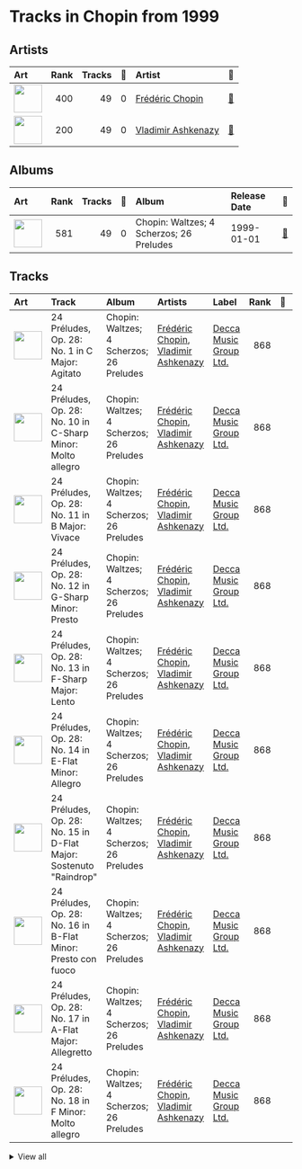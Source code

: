 # Tracks in Chopin from 1999

## Artists

| Art | Rank | Tracks | 💚 | Artist | 🔗 |
|:---|---:|---:|---:|:---|:---|
| <img src="https://i.scdn.co/image/ab6761610000e5ebe55372097569b7b56b439365" alt="" width="50" /> | 400 | 49 | 0 | [Frédéric Chopin](../../../artists/frédéric_chopin/overview.md) | [🔗](https://open.spotify.com/artist/7y97mc3bZRFXzT2szRM4L4) |
| <img src="https://i.scdn.co/image/ab6761610000e5eba5a4a932f73faefc19b4e24f" alt="" width="50" /> | 200 | 49 | 0 | [Vladimir Ashkenazy](../../../artists/vladimir_ashkenazy/overview.md) | [🔗](https://open.spotify.com/artist/20iZXzMb8LoWXOeca32i82) |

## Albums

| Art | Rank | Tracks | 💚 | Album | Release Date | 🔗 |
|:---|---:|---:|---:|:---|:---|:---|
| <img src="https://i.scdn.co/image/ab67616d0000b27336ea5cd07c0b76f64f05c2ea" alt="" width="50" /> | 581 | 49 | 0 | Chopin: Waltzes; 4 Scherzos; 26 Preludes | 1999-01-01 | [🔗](https://open.spotify.com/album/0yCrQ6dCqiI6ldqI8LPqWB) |

## Tracks



| Art | Track | Album | Artists | Label | Rank | 💚 | 🔗 |
|:---|:---|:---|:---|:---|---:|:---|:---|
| <img src="https://i.scdn.co/image/ab67616d0000b27336ea5cd07c0b76f64f05c2ea" alt="" width="50" /> | 24 Préludes, Op. 28: No. 1 in C Major: Agitato | Chopin: Waltzes; 4 Scherzos; 26 Preludes | [Frédéric Chopin](../../../artists/frédéric_chopin/overview.md), [Vladimir Ashkenazy](../../../artists/vladimir_ashkenazy/overview.md) | [Decca Music Group Ltd.](../../../labels/decca_music_group_ltd_) | 868 | | [🔗](https://open.spotify.com/track/2Yf9vmbIP7T5ePTWJBRHLB) |
| <img src="https://i.scdn.co/image/ab67616d0000b27336ea5cd07c0b76f64f05c2ea" alt="" width="50" /> | 24 Préludes, Op. 28: No. 10 in C-Sharp Minor: Molto allegro | Chopin: Waltzes; 4 Scherzos; 26 Preludes | [Frédéric Chopin](../../../artists/frédéric_chopin/overview.md), [Vladimir Ashkenazy](../../../artists/vladimir_ashkenazy/overview.md) | [Decca Music Group Ltd.](../../../labels/decca_music_group_ltd_) | 868 | | [🔗](https://open.spotify.com/track/76L7FXkwv4SnOdH9KLNp8T) |
| <img src="https://i.scdn.co/image/ab67616d0000b27336ea5cd07c0b76f64f05c2ea" alt="" width="50" /> | 24 Préludes, Op. 28: No. 11 in B Major: Vivace | Chopin: Waltzes; 4 Scherzos; 26 Preludes | [Frédéric Chopin](../../../artists/frédéric_chopin/overview.md), [Vladimir Ashkenazy](../../../artists/vladimir_ashkenazy/overview.md) | [Decca Music Group Ltd.](../../../labels/decca_music_group_ltd_) | 868 | | [🔗](https://open.spotify.com/track/3YhQthjnOeJquPn2f1c93j) |
| <img src="https://i.scdn.co/image/ab67616d0000b27336ea5cd07c0b76f64f05c2ea" alt="" width="50" /> | 24 Préludes, Op. 28: No. 12 in G-Sharp Minor: Presto | Chopin: Waltzes; 4 Scherzos; 26 Preludes | [Frédéric Chopin](../../../artists/frédéric_chopin/overview.md), [Vladimir Ashkenazy](../../../artists/vladimir_ashkenazy/overview.md) | [Decca Music Group Ltd.](../../../labels/decca_music_group_ltd_) | 868 | | [🔗](https://open.spotify.com/track/1ChXCn8eqUoqMsGxeYEIEH) |
| <img src="https://i.scdn.co/image/ab67616d0000b27336ea5cd07c0b76f64f05c2ea" alt="" width="50" /> | 24 Préludes, Op. 28: No. 13 in F-Sharp Major: Lento | Chopin: Waltzes; 4 Scherzos; 26 Preludes | [Frédéric Chopin](../../../artists/frédéric_chopin/overview.md), [Vladimir Ashkenazy](../../../artists/vladimir_ashkenazy/overview.md) | [Decca Music Group Ltd.](../../../labels/decca_music_group_ltd_) | 868 | | [🔗](https://open.spotify.com/track/2iXNlTDvEMN274pMhS5jxm) |
| <img src="https://i.scdn.co/image/ab67616d0000b27336ea5cd07c0b76f64f05c2ea" alt="" width="50" /> | 24 Préludes, Op. 28: No. 14 in E-Flat Minor: Allegro | Chopin: Waltzes; 4 Scherzos; 26 Preludes | [Frédéric Chopin](../../../artists/frédéric_chopin/overview.md), [Vladimir Ashkenazy](../../../artists/vladimir_ashkenazy/overview.md) | [Decca Music Group Ltd.](../../../labels/decca_music_group_ltd_) | 868 | | [🔗](https://open.spotify.com/track/6d65ovjlVL7EUfufK4ucrM) |
| <img src="https://i.scdn.co/image/ab67616d0000b27336ea5cd07c0b76f64f05c2ea" alt="" width="50" /> | 24 Préludes, Op. 28: No. 15 in D-Flat Major: Sostenuto "Raindrop" | Chopin: Waltzes; 4 Scherzos; 26 Preludes | [Frédéric Chopin](../../../artists/frédéric_chopin/overview.md), [Vladimir Ashkenazy](../../../artists/vladimir_ashkenazy/overview.md) | [Decca Music Group Ltd.](../../../labels/decca_music_group_ltd_) | 868 | | [🔗](https://open.spotify.com/track/6XE1ggsXC79s3EbG5pSI8u) |
| <img src="https://i.scdn.co/image/ab67616d0000b27336ea5cd07c0b76f64f05c2ea" alt="" width="50" /> | 24 Préludes, Op. 28: No. 16 in B-Flat Minor: Presto con fuoco | Chopin: Waltzes; 4 Scherzos; 26 Preludes | [Frédéric Chopin](../../../artists/frédéric_chopin/overview.md), [Vladimir Ashkenazy](../../../artists/vladimir_ashkenazy/overview.md) | [Decca Music Group Ltd.](../../../labels/decca_music_group_ltd_) | 868 | | [🔗](https://open.spotify.com/track/1KZYPGDt5PQGVekS9jpLG6) |
| <img src="https://i.scdn.co/image/ab67616d0000b27336ea5cd07c0b76f64f05c2ea" alt="" width="50" /> | 24 Préludes, Op. 28: No. 17 in A-Flat Major: Allegretto | Chopin: Waltzes; 4 Scherzos; 26 Preludes | [Frédéric Chopin](../../../artists/frédéric_chopin/overview.md), [Vladimir Ashkenazy](../../../artists/vladimir_ashkenazy/overview.md) | [Decca Music Group Ltd.](../../../labels/decca_music_group_ltd_) | 868 | | [🔗](https://open.spotify.com/track/7lj0ohQG36OFH7KEQ8ZPmy) |
| <img src="https://i.scdn.co/image/ab67616d0000b27336ea5cd07c0b76f64f05c2ea" alt="" width="50" /> | 24 Préludes, Op. 28: No. 18 in F Minor: Molto allegro | Chopin: Waltzes; 4 Scherzos; 26 Preludes | [Frédéric Chopin](../../../artists/frédéric_chopin/overview.md), [Vladimir Ashkenazy](../../../artists/vladimir_ashkenazy/overview.md) | [Decca Music Group Ltd.](../../../labels/decca_music_group_ltd_) | 868 | | [🔗](https://open.spotify.com/track/4XHyY3bzqsR7sa2C7RPxVb) |


<details>
<summary>View all</summary>

| Art | Track | Album | Artists | Label | Rank | 💚 | 🔗 |
|:---|:---|:---|:---|:---|---:|:---|:---|
| <img src="https://i.scdn.co/image/ab67616d0000b27336ea5cd07c0b76f64f05c2ea" alt="" width="50" /> | 24 Préludes, Op. 28: No. 19 in E-Flat Major: Vivace | Chopin: Waltzes; 4 Scherzos; 26 Preludes | [Frédéric Chopin](../../../artists/frédéric_chopin/overview.md), [Vladimir Ashkenazy](../../../artists/vladimir_ashkenazy/overview.md) | [Decca Music Group Ltd.](../../../labels/decca_music_group_ltd_) | 868 | | [🔗](https://open.spotify.com/track/2LFJqmTpIBmUa86o2bq3OI) |
| <img src="https://i.scdn.co/image/ab67616d0000b27336ea5cd07c0b76f64f05c2ea" alt="" width="50" /> | 24 Préludes, Op. 28: No. 2 in A Minor: Lento | Chopin: Waltzes; 4 Scherzos; 26 Preludes | [Frédéric Chopin](../../../artists/frédéric_chopin/overview.md), [Vladimir Ashkenazy](../../../artists/vladimir_ashkenazy/overview.md) | [Decca Music Group Ltd.](../../../labels/decca_music_group_ltd_) | 868 | | [🔗](https://open.spotify.com/track/6ZvnB9Y7OuGJ3FvqlGTRrw) |
| <img src="https://i.scdn.co/image/ab67616d0000b27336ea5cd07c0b76f64f05c2ea" alt="" width="50" /> | 24 Préludes, Op. 28: No. 20 in C Minor: Largo | Chopin: Waltzes; 4 Scherzos; 26 Preludes | [Frédéric Chopin](../../../artists/frédéric_chopin/overview.md), [Vladimir Ashkenazy](../../../artists/vladimir_ashkenazy/overview.md) | [Decca Music Group Ltd.](../../../labels/decca_music_group_ltd_) | 868 | | [🔗](https://open.spotify.com/track/12zOHuvvti8pDCJPiAKR6X) |
| <img src="https://i.scdn.co/image/ab67616d0000b27336ea5cd07c0b76f64f05c2ea" alt="" width="50" /> | 24 Préludes, Op. 28: No. 21 in B-Flat Major: Cantabile | Chopin: Waltzes; 4 Scherzos; 26 Preludes | [Frédéric Chopin](../../../artists/frédéric_chopin/overview.md), [Vladimir Ashkenazy](../../../artists/vladimir_ashkenazy/overview.md) | [Decca Music Group Ltd.](../../../labels/decca_music_group_ltd_) | 868 | | [🔗](https://open.spotify.com/track/3WCamrmSMc9lwnY7GygErR) |
| <img src="https://i.scdn.co/image/ab67616d0000b27336ea5cd07c0b76f64f05c2ea" alt="" width="50" /> | 24 Préludes, Op. 28: No. 22 in G Minor: Molto agitato | Chopin: Waltzes; 4 Scherzos; 26 Preludes | [Frédéric Chopin](../../../artists/frédéric_chopin/overview.md), [Vladimir Ashkenazy](../../../artists/vladimir_ashkenazy/overview.md) | [Decca Music Group Ltd.](../../../labels/decca_music_group_ltd_) | 868 | | [🔗](https://open.spotify.com/track/4Iua163lGhHg173SzY7g45) |
| <img src="https://i.scdn.co/image/ab67616d0000b27336ea5cd07c0b76f64f05c2ea" alt="" width="50" /> | 24 Préludes, Op. 28: No. 23 in F Major: Moderato | Chopin: Waltzes; 4 Scherzos; 26 Preludes | [Frédéric Chopin](../../../artists/frédéric_chopin/overview.md), [Vladimir Ashkenazy](../../../artists/vladimir_ashkenazy/overview.md) | [Decca Music Group Ltd.](../../../labels/decca_music_group_ltd_) | 868 | | [🔗](https://open.spotify.com/track/1iiQOsAUa2NGmktnvzxaGB) |
| <img src="https://i.scdn.co/image/ab67616d0000b27336ea5cd07c0b76f64f05c2ea" alt="" width="50" /> | 24 Préludes, Op. 28: No. 24 in D Minor: Allegro appassionato | Chopin: Waltzes; 4 Scherzos; 26 Preludes | [Frédéric Chopin](../../../artists/frédéric_chopin/overview.md), [Vladimir Ashkenazy](../../../artists/vladimir_ashkenazy/overview.md) | [Decca Music Group Ltd.](../../../labels/decca_music_group_ltd_) | 868 | | [🔗](https://open.spotify.com/track/5z4MlxrfIQY1a21LBoFUCF) |
| <img src="https://i.scdn.co/image/ab67616d0000b27336ea5cd07c0b76f64f05c2ea" alt="" width="50" /> | 24 Préludes, Op. 28: No. 3 in G Major: Vivace | Chopin: Waltzes; 4 Scherzos; 26 Preludes | [Frédéric Chopin](../../../artists/frédéric_chopin/overview.md), [Vladimir Ashkenazy](../../../artists/vladimir_ashkenazy/overview.md) | [Decca Music Group Ltd.](../../../labels/decca_music_group_ltd_) | 868 | | [🔗](https://open.spotify.com/track/3rXRGfUKRxuX0jdnBXeFk6) |
| <img src="https://i.scdn.co/image/ab67616d0000b27336ea5cd07c0b76f64f05c2ea" alt="" width="50" /> | 24 Préludes, Op. 28: No. 4 in E Minor: Largo | Chopin: Waltzes; 4 Scherzos; 26 Preludes | [Frédéric Chopin](../../../artists/frédéric_chopin/overview.md), [Vladimir Ashkenazy](../../../artists/vladimir_ashkenazy/overview.md) | [Decca Music Group Ltd.](../../../labels/decca_music_group_ltd_) | 868 | | [🔗](https://open.spotify.com/track/0NiH4ZI1WYYDCAuIcbifpq) |
| <img src="https://i.scdn.co/image/ab67616d0000b27336ea5cd07c0b76f64f05c2ea" alt="" width="50" /> | 24 Préludes, Op. 28: No. 5 in D Major: Molto allegro | Chopin: Waltzes; 4 Scherzos; 26 Preludes | [Frédéric Chopin](../../../artists/frédéric_chopin/overview.md), [Vladimir Ashkenazy](../../../artists/vladimir_ashkenazy/overview.md) | [Decca Music Group Ltd.](../../../labels/decca_music_group_ltd_) | 868 | | [🔗](https://open.spotify.com/track/6b3DvXhS7LRdvA3X3zvMMm) |
| <img src="https://i.scdn.co/image/ab67616d0000b27336ea5cd07c0b76f64f05c2ea" alt="" width="50" /> | 24 Préludes, Op. 28: No. 6 in B Minor: Lento assai | Chopin: Waltzes; 4 Scherzos; 26 Preludes | [Frédéric Chopin](../../../artists/frédéric_chopin/overview.md), [Vladimir Ashkenazy](../../../artists/vladimir_ashkenazy/overview.md) | [Decca Music Group Ltd.](../../../labels/decca_music_group_ltd_) | 868 | | [🔗](https://open.spotify.com/track/5oACKmPZvv5I3yMSMuGviS) |
| <img src="https://i.scdn.co/image/ab67616d0000b27336ea5cd07c0b76f64f05c2ea" alt="" width="50" /> | 24 Préludes, Op. 28: No. 7 in A Major: Andantino | Chopin: Waltzes; 4 Scherzos; 26 Preludes | [Frédéric Chopin](../../../artists/frédéric_chopin/overview.md), [Vladimir Ashkenazy](../../../artists/vladimir_ashkenazy/overview.md) | [Decca Music Group Ltd.](../../../labels/decca_music_group_ltd_) | 868 | | [🔗](https://open.spotify.com/track/6ovXIfxp02uGFKIfsQKM8J) |
| <img src="https://i.scdn.co/image/ab67616d0000b27336ea5cd07c0b76f64f05c2ea" alt="" width="50" /> | 24 Préludes, Op. 28: No. 8 in F-Sharp Minor: Molto agitato | Chopin: Waltzes; 4 Scherzos; 26 Preludes | [Frédéric Chopin](../../../artists/frédéric_chopin/overview.md), [Vladimir Ashkenazy](../../../artists/vladimir_ashkenazy/overview.md) | [Decca Music Group Ltd.](../../../labels/decca_music_group_ltd_) | 868 | | [🔗](https://open.spotify.com/track/2ZMvwoZWmfzB8GbdkS1zQT) |
| <img src="https://i.scdn.co/image/ab67616d0000b27336ea5cd07c0b76f64f05c2ea" alt="" width="50" /> | 24 Préludes, Op. 28: No. 9 in E Major: Largo | Chopin: Waltzes; 4 Scherzos; 26 Preludes | [Frédéric Chopin](../../../artists/frédéric_chopin/overview.md), [Vladimir Ashkenazy](../../../artists/vladimir_ashkenazy/overview.md) | [Decca Music Group Ltd.](../../../labels/decca_music_group_ltd_) | 868 | | [🔗](https://open.spotify.com/track/14JWHz7zXhEjcDmOnTJgPu) |
| <img src="https://i.scdn.co/image/ab67616d0000b27336ea5cd07c0b76f64f05c2ea" alt="" width="50" /> | Prélude No. 25 in C sharp minor, Op. 45 | Chopin: Waltzes; 4 Scherzos; 26 Preludes | [Frédéric Chopin](../../../artists/frédéric_chopin/overview.md), [Vladimir Ashkenazy](../../../artists/vladimir_ashkenazy/overview.md) | [Decca Music Group Ltd.](../../../labels/decca_music_group_ltd_) | 868 | | [🔗](https://open.spotify.com/track/3j5cVlrOLcjWRUZCVxXP43) |
| <img src="https://i.scdn.co/image/ab67616d0000b27336ea5cd07c0b76f64f05c2ea" alt="" width="50" /> | Prélude No.26 in A Flat, Op.posth. | Chopin: Waltzes; 4 Scherzos; 26 Preludes | [Frédéric Chopin](../../../artists/frédéric_chopin/overview.md), [Vladimir Ashkenazy](../../../artists/vladimir_ashkenazy/overview.md) | [Decca Music Group Ltd.](../../../labels/decca_music_group_ltd_) | 868 | | [🔗](https://open.spotify.com/track/0TQZ0MQ7DBUD1am9Hm9xqZ) |
| <img src="https://i.scdn.co/image/ab67616d0000b27336ea5cd07c0b76f64f05c2ea" alt="" width="50" /> | Scherzo No. 1 In B Minor, Op. 20 | Chopin: Waltzes; 4 Scherzos; 26 Preludes | [Frédéric Chopin](../../../artists/frédéric_chopin/overview.md), [Vladimir Ashkenazy](../../../artists/vladimir_ashkenazy/overview.md) | [Decca Music Group Ltd.](../../../labels/decca_music_group_ltd_) | 868 | | [🔗](https://open.spotify.com/track/3sSqxCSGPFSnYgSpTO2Z3z) |
| <img src="https://i.scdn.co/image/ab67616d0000b27336ea5cd07c0b76f64f05c2ea" alt="" width="50" /> | Scherzo No. 2 in B Flat Minor, Op. 31 | Chopin: Waltzes; 4 Scherzos; 26 Preludes | [Frédéric Chopin](../../../artists/frédéric_chopin/overview.md), [Vladimir Ashkenazy](../../../artists/vladimir_ashkenazy/overview.md) | [Decca Music Group Ltd.](../../../labels/decca_music_group_ltd_) | 868 | | [🔗](https://open.spotify.com/track/3O2O8b69mNozAOATbfbKDP) |
| <img src="https://i.scdn.co/image/ab67616d0000b27336ea5cd07c0b76f64f05c2ea" alt="" width="50" /> | Scherzo No. 3 in C sharp minor, Op. 39 | Chopin: Waltzes; 4 Scherzos; 26 Preludes | [Frédéric Chopin](../../../artists/frédéric_chopin/overview.md), [Vladimir Ashkenazy](../../../artists/vladimir_ashkenazy/overview.md) | [Decca Music Group Ltd.](../../../labels/decca_music_group_ltd_) | 868 | | [🔗](https://open.spotify.com/track/1hbuMBVYa6QoqqnqZP7YJN) |
| <img src="https://i.scdn.co/image/ab67616d0000b27336ea5cd07c0b76f64f05c2ea" alt="" width="50" /> | Scherzo No. 4 in E, Op. 54 | Chopin: Waltzes; 4 Scherzos; 26 Preludes | [Frédéric Chopin](../../../artists/frédéric_chopin/overview.md), [Vladimir Ashkenazy](../../../artists/vladimir_ashkenazy/overview.md) | [Decca Music Group Ltd.](../../../labels/decca_music_group_ltd_) | 868 | | [🔗](https://open.spotify.com/track/515kT5o43krCwzFt8FzB8i) |
| <img src="https://i.scdn.co/image/ab67616d0000b27336ea5cd07c0b76f64f05c2ea" alt="" width="50" /> | Waltz No. 1 in E-Flat Major, Op. 18 "Grande valse brillante" | Chopin: Waltzes; 4 Scherzos; 26 Preludes | [Frédéric Chopin](../../../artists/frédéric_chopin/overview.md), [Vladimir Ashkenazy](../../../artists/vladimir_ashkenazy/overview.md) | [Decca Music Group Ltd.](../../../labels/decca_music_group_ltd_) | 868 | | [🔗](https://open.spotify.com/track/1vWAWChbVffjnpl6PPzUA4) |
| <img src="https://i.scdn.co/image/ab67616d0000b27336ea5cd07c0b76f64f05c2ea" alt="" width="50" /> | Waltz No. 10 in B Minor, Op. 69 No. 2 | Chopin: Waltzes; 4 Scherzos; 26 Preludes | [Frédéric Chopin](../../../artists/frédéric_chopin/overview.md), [Vladimir Ashkenazy](../../../artists/vladimir_ashkenazy/overview.md) | [Decca Music Group Ltd.](../../../labels/decca_music_group_ltd_) | 868 | | [🔗](https://open.spotify.com/track/0r97HhdPS2gmxlC8VlY40s) |
| <img src="https://i.scdn.co/image/ab67616d0000b27336ea5cd07c0b76f64f05c2ea" alt="" width="50" /> | Waltz No. 11 in G-Flat Major, Op. 70 No. 1 | Chopin: Waltzes; 4 Scherzos; 26 Preludes | [Frédéric Chopin](../../../artists/frédéric_chopin/overview.md), [Vladimir Ashkenazy](../../../artists/vladimir_ashkenazy/overview.md) | [Decca Music Group Ltd.](../../../labels/decca_music_group_ltd_) | 868 | | [🔗](https://open.spotify.com/track/2laGhdw5dctzR2MM6NghJ0) |
| <img src="https://i.scdn.co/image/ab67616d0000b27336ea5cd07c0b76f64f05c2ea" alt="" width="50" /> | Waltz No. 12 in F Minor, Op. 70 No. 2 | Chopin: Waltzes; 4 Scherzos; 26 Preludes | [Frédéric Chopin](../../../artists/frédéric_chopin/overview.md), [Vladimir Ashkenazy](../../../artists/vladimir_ashkenazy/overview.md) | [Decca Music Group Ltd.](../../../labels/decca_music_group_ltd_) | 868 | | [🔗](https://open.spotify.com/track/2TDN9o95jGXHlFFKdf6Eoq) |
| <img src="https://i.scdn.co/image/ab67616d0000b27336ea5cd07c0b76f64f05c2ea" alt="" width="50" /> | Waltz No. 13 in D-Flat Major, Op. 70 No. 3 | Chopin: Waltzes; 4 Scherzos; 26 Preludes | [Frédéric Chopin](../../../artists/frédéric_chopin/overview.md), [Vladimir Ashkenazy](../../../artists/vladimir_ashkenazy/overview.md) | [Decca Music Group Ltd.](../../../labels/decca_music_group_ltd_) | 868 | | [🔗](https://open.spotify.com/track/581cgS1NDR4ccoyJ8Mlumr) |
| <img src="https://i.scdn.co/image/ab67616d0000b27336ea5cd07c0b76f64f05c2ea" alt="" width="50" /> | Waltz No. 14 in E Minor, Op. posth. | Chopin: Waltzes; 4 Scherzos; 26 Preludes | [Frédéric Chopin](../../../artists/frédéric_chopin/overview.md), [Vladimir Ashkenazy](../../../artists/vladimir_ashkenazy/overview.md) | [Decca Music Group Ltd.](../../../labels/decca_music_group_ltd_) | 868 | | [🔗](https://open.spotify.com/track/6tr9C1mh55dkKIXRjhpa5p) |
| <img src="https://i.scdn.co/image/ab67616d0000b27336ea5cd07c0b76f64f05c2ea" alt="" width="50" /> | Waltz No. 15 in E Major, Op. posth. | Chopin: Waltzes; 4 Scherzos; 26 Preludes | [Frédéric Chopin](../../../artists/frédéric_chopin/overview.md), [Vladimir Ashkenazy](../../../artists/vladimir_ashkenazy/overview.md) | [Decca Music Group Ltd.](../../../labels/decca_music_group_ltd_) | 868 | | [🔗](https://open.spotify.com/track/5sbIyLgUYKMPD0RdpAdeUf) |
| <img src="https://i.scdn.co/image/ab67616d0000b27336ea5cd07c0b76f64f05c2ea" alt="" width="50" /> | Waltz No. 16 in A flat, Op. posth. | Chopin: Waltzes; 4 Scherzos; 26 Preludes | [Frédéric Chopin](../../../artists/frédéric_chopin/overview.md), [Vladimir Ashkenazy](../../../artists/vladimir_ashkenazy/overview.md) | [Decca Music Group Ltd.](../../../labels/decca_music_group_ltd_) | 868 | | [🔗](https://open.spotify.com/track/4bjAq5Ve39zaErDRO0rhsH) |
| <img src="https://i.scdn.co/image/ab67616d0000b27336ea5cd07c0b76f64f05c2ea" alt="" width="50" /> | Waltz No. 17 in E flat, Op. posth. | Chopin: Waltzes; 4 Scherzos; 26 Preludes | [Frédéric Chopin](../../../artists/frédéric_chopin/overview.md), [Vladimir Ashkenazy](../../../artists/vladimir_ashkenazy/overview.md) | [Decca Music Group Ltd.](../../../labels/decca_music_group_ltd_) | 868 | | [🔗](https://open.spotify.com/track/4Mly8lJA2TBdN10JDgMCZm) |
| <img src="https://i.scdn.co/image/ab67616d0000b27336ea5cd07c0b76f64f05c2ea" alt="" width="50" /> | Waltz No. 18 in E flat, Op. posth. | Chopin: Waltzes; 4 Scherzos; 26 Preludes | [Frédéric Chopin](../../../artists/frédéric_chopin/overview.md), [Vladimir Ashkenazy](../../../artists/vladimir_ashkenazy/overview.md) | [Decca Music Group Ltd.](../../../labels/decca_music_group_ltd_) | 868 | | [🔗](https://open.spotify.com/track/06NH4UeSKzEL6zRl1u07wC) |
| <img src="https://i.scdn.co/image/ab67616d0000b27336ea5cd07c0b76f64f05c2ea" alt="" width="50" /> | Waltz No. 19 in A Minor, Op. Posth. | Chopin: Waltzes; 4 Scherzos; 26 Preludes | [Frédéric Chopin](../../../artists/frédéric_chopin/overview.md), [Vladimir Ashkenazy](../../../artists/vladimir_ashkenazy/overview.md) | [Decca Music Group Ltd.](../../../labels/decca_music_group_ltd_) | 868 | | [🔗](https://open.spotify.com/track/6l1s5Sy414xGPEsF0qf4tK) |
| <img src="https://i.scdn.co/image/ab67616d0000b27336ea5cd07c0b76f64f05c2ea" alt="" width="50" /> | Waltz No. 2 in A flat major, Op. 34 No. 1 "Valse brillante" | Chopin: Waltzes; 4 Scherzos; 26 Preludes | [Frédéric Chopin](../../../artists/frédéric_chopin/overview.md), [Vladimir Ashkenazy](../../../artists/vladimir_ashkenazy/overview.md) | [Decca Music Group Ltd.](../../../labels/decca_music_group_ltd_) | 868 | | [🔗](https://open.spotify.com/track/6rNiQAbUis4ZH4kALwJzK2) |
| <img src="https://i.scdn.co/image/ab67616d0000b27336ea5cd07c0b76f64f05c2ea" alt="" width="50" /> | Waltz No. 3 in A Minor, Op. 34 No. 2 | Chopin: Waltzes; 4 Scherzos; 26 Preludes | [Frédéric Chopin](../../../artists/frédéric_chopin/overview.md), [Vladimir Ashkenazy](../../../artists/vladimir_ashkenazy/overview.md) | [Decca Music Group Ltd.](../../../labels/decca_music_group_ltd_) | 868 | | [🔗](https://open.spotify.com/track/6HNNTVNlggNdn82uVfhnv6) |
| <img src="https://i.scdn.co/image/ab67616d0000b27336ea5cd07c0b76f64f05c2ea" alt="" width="50" /> | Waltz No. 4 in F Major, Op. 34 No. 3 | Chopin: Waltzes; 4 Scherzos; 26 Preludes | [Frédéric Chopin](../../../artists/frédéric_chopin/overview.md), [Vladimir Ashkenazy](../../../artists/vladimir_ashkenazy/overview.md) | [Decca Music Group Ltd.](../../../labels/decca_music_group_ltd_) | 868 | | [🔗](https://open.spotify.com/track/663LMA5z3qtBuiFLhnjvvI) |
| <img src="https://i.scdn.co/image/ab67616d0000b27336ea5cd07c0b76f64f05c2ea" alt="" width="50" /> | Waltz No. 5 in A-Flat Major, Op. 42 | Chopin: Waltzes; 4 Scherzos; 26 Preludes | [Frédéric Chopin](../../../artists/frédéric_chopin/overview.md), [Vladimir Ashkenazy](../../../artists/vladimir_ashkenazy/overview.md) | [Decca Music Group Ltd.](../../../labels/decca_music_group_ltd_) | 868 | | [🔗](https://open.spotify.com/track/0GxccwYQdYlL6dtaIjQZbk) |
| <img src="https://i.scdn.co/image/ab67616d0000b27336ea5cd07c0b76f64f05c2ea" alt="" width="50" /> | Waltz No. 6 in D-Flat, Op. 64, No. 1 "Minute" | Chopin: Waltzes; 4 Scherzos; 26 Preludes | [Frédéric Chopin](../../../artists/frédéric_chopin/overview.md), [Vladimir Ashkenazy](../../../artists/vladimir_ashkenazy/overview.md) | [Decca Music Group Ltd.](../../../labels/decca_music_group_ltd_) | 868 | | [🔗](https://open.spotify.com/track/2PqNqkIsqlnjZELHdTGHhE) |
| <img src="https://i.scdn.co/image/ab67616d0000b27336ea5cd07c0b76f64f05c2ea" alt="" width="50" /> | Waltz No. 7 in C-Sharp Minor, Op. 64 No. 2 | Chopin: Waltzes; 4 Scherzos; 26 Preludes | [Frédéric Chopin](../../../artists/frédéric_chopin/overview.md), [Vladimir Ashkenazy](../../../artists/vladimir_ashkenazy/overview.md) | [Decca Music Group Ltd.](../../../labels/decca_music_group_ltd_) | 868 | | [🔗](https://open.spotify.com/track/2NGHds6014uNVH9H63arzc) |
| <img src="https://i.scdn.co/image/ab67616d0000b27336ea5cd07c0b76f64f05c2ea" alt="" width="50" /> | Waltz No. 8 in A-Flat Major, Op. 64 No. 3 | Chopin: Waltzes; 4 Scherzos; 26 Preludes | [Frédéric Chopin](../../../artists/frédéric_chopin/overview.md), [Vladimir Ashkenazy](../../../artists/vladimir_ashkenazy/overview.md) | [Decca Music Group Ltd.](../../../labels/decca_music_group_ltd_) | 868 | | [🔗](https://open.spotify.com/track/03VKTfzUvj7dzWHn5vmbH4) |
| <img src="https://i.scdn.co/image/ab67616d0000b27336ea5cd07c0b76f64f05c2ea" alt="" width="50" /> | Waltz No. 9 in A-Flat Major, Op. 69 No. 1 "Farewell" | Chopin: Waltzes; 4 Scherzos; 26 Preludes | [Frédéric Chopin](../../../artists/frédéric_chopin/overview.md), [Vladimir Ashkenazy](../../../artists/vladimir_ashkenazy/overview.md) | [Decca Music Group Ltd.](../../../labels/decca_music_group_ltd_) | 868 | | [🔗](https://open.spotify.com/track/0ocCjUcB5H67QPuvrykcnY) |

</details>

